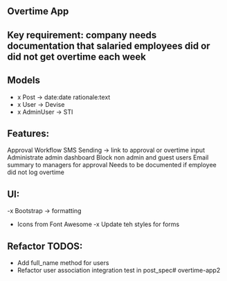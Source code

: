 ## Overtime App

## Key requirement: company needs documentation that salaried employees did or did not get overtime each week

## Models
- x Post -> date:date rationale:text
- x User -> Devise
- x AdminUser -> STI

## Features:
Approval Workflow
SMS Sending -> link to approval or overtime input
Administrate admin dashboard
Block non admin and guest users
Email summary to managers for approval
Needs to be documented if employee did not log overtime

## UI:
-x Bootstrap -> formatting
- Icons from Font Awesome
-x Update teh styles for forms

## Refactor TODOS:
- Add full_name method for users
- Refactor user association integration test in post_spec# overtime-app2
